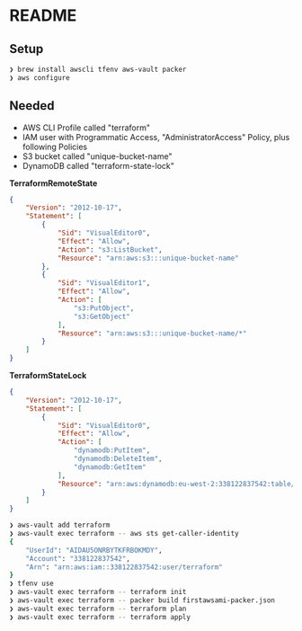 # README

## Setup

```bash
❯ brew install awscli tfenv aws-vault packer
❯ aws configure
```

## Needed

* AWS CLI Profile called "terraform"
* IAM user with Programmatic Access, "AdministratorAccess" Policy, plus following Policies
* S3 bucket called "unique-bucket-name"
* DynamoDB called "terraform-state-lock"

**TerraformRemoteState**
```json
{
    "Version": "2012-10-17",
    "Statement": [
        {
            "Sid": "VisualEditor0",
            "Effect": "Allow",
            "Action": "s3:ListBucket",
            "Resource": "arn:aws:s3:::unique-bucket-name"
        },
        {
            "Sid": "VisualEditor1",
            "Effect": "Allow",
            "Action": [
                "s3:PutObject",
                "s3:GetObject"
            ],
            "Resource": "arn:aws:s3:::unique-bucket-name/*"
        }
    ]
}
```

**TerraformStateLock**
```json
{
    "Version": "2012-10-17",
    "Statement": [
        {
            "Sid": "VisualEditor0",
            "Effect": "Allow",
            "Action": [
                "dynamodb:PutItem",
                "dynamodb:DeleteItem",
                "dynamodb:GetItem"
            ],
            "Resource": "arn:aws:dynamodb:eu-west-2:338122837542:table/terraform-state-lock"
        }
    ]
}
```

```bash
❯ aws-vault add terraform
❯ aws-vault exec terraform -- aws sts get-caller-identity
{
    "UserId": "AIDAU5ONRBYTKFRBOKMDY",
    "Account": "338122837542",
    "Arn": "arn:aws:iam::338122837542:user/terraform"
}
❯ tfenv use
❯ aws-vault exec terraform -- terraform init
❯ aws-vault exec terraform -- packer build firstawsami-packer.json
❯ aws-vault exec terraform -- terraform plan
❯ aws-vault exec terraform -- terraform apply
```